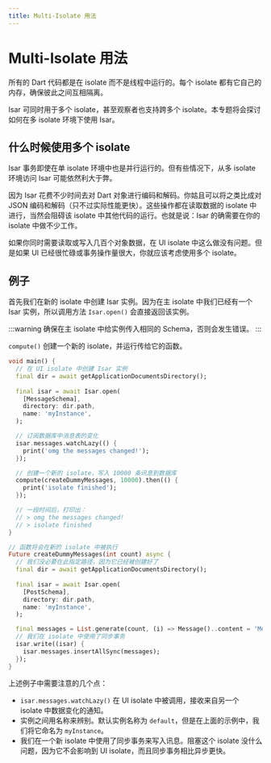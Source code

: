 ```yaml
---
title: Multi-Isolate 用法
---
```


# Multi-Isolate 用法

所有的 Dart 代码都是在 isolate 而不是线程中运行的。每个 isolate 都有它自己的内存，确保彼此之间互相隔离。

Isar 可同时用于多个 isolate，甚至观察者也支持跨多个 isolate。本专题将会探讨如何在多 isolate 环境下使用 Isar。

## 什么时候使用多个 isolate

Isar 事务即使在单 isolate 环境中也是并行运行的。但有些情况下，从多 isolate 环境访问 Isar 可能依然利大于弊。

因为 Isar 花费不少时间去对 Dart 对象进行编码和解码。你姑且可以将之类比成对 JSON 编码和解码（只不过实际性能更快）。这些操作都在读取数据的 isolate 中进行，当然会阻碍该 isolate 中其他代码的运行。也就是说：Isar 的确需要在你的 isolate 中做不少工作。

如果你同时需要读取或写入几百个对象数据，在 UI isolate 中这么做没有问题。但是如果 UI 已经很忙碌或事务操作量很大，你就应该考虑使用多个 isolate。

## 例子

首先我们在新的 isolate 中创建 Isar 实例。因为在主 isolate 中我们已经有一个 Isar 实例，所以调用方法 `Isar.open()` 会直接返回该实例。

:::warning
确保在主 isolate 中给实例传入相同的 Schema，否则会发生错误。
:::

`compute()` 创建一个新的 isolate，并运行传给它的函数。

```dart
void main() {
  // 在 UI isolate 中创建 Isar 实例
  final dir = await getApplicationDocumentsDirectory();
  
  final isar = await Isar.open(
    [MessageSchema],
    directory: dir.path,
    name: 'myInstance',
  );

  // 订阅数据库中消息表的变化
  isar.messages.watchLazy(() {
    print('omg the messages changed!');
  });

  // 创建一个新的 isolate，写入 10000 条讯息到数据库
  compute(createDummyMessages, 10000).then(() {
    print('isolate finished');
  });

  // 一段时间后，打印出：
  // > omg the messages changed!
  // > isolate finished
}

// 函数将会在新的 isolate 中被执行
Future createDummyMessages(int count) async {
  // 我们没必要在此指定路径，因为它已经被创建好了
  final dir = await getApplicationDocumentsDirectory();
  
  final isar = await Isar.open(
    [PostSchema],
    directory: dir.path,
    name: 'myInstance',
  );

  final messages = List.generate(count, (i) => Message()..content = 'Message $i');
  // 我们在 isolate 中使用了同步事务
  isar.write((isar) {
    isar.messages.insertAllSync(messages);
  });
}
```

上述例子中需要注意的几个点：

- `isar.messages.watchLazy()` 在 UI isolate 中被调用，接收来自另一个 isolate 中数据变化的通知。
- 实例之间用名称来辨别。默认实例名称为 `default`，但是在上面的示例中，我们将它命名为 `myInstance`。
- 我们在一个新 isolate 中使用了同步事务来写入讯息。阻塞这个 isolate 没什么问题，因为它不会影响到 UI isolate，而且同步事务相比异步更快。
